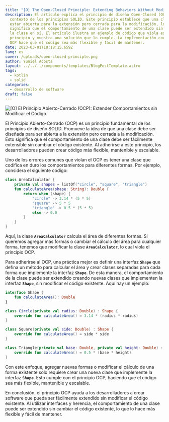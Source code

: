 ```yaml
---
title: "[O] The Open-Closed Principle: Extending Behaviors Without Modifying Code"
description: El artículo explica el principio de diseño Open-Closed (OCP) en el
  contexto de los principios SOLID. Este principio establece que una clase debe
  estar abierta para la extensión pero cerrada para la modificación, lo que
  significa que el comportamiento de una clase puede ser extendido sin modificar
  la clase en sí. El artículo ilustra un ejemplo de código que viola este
  principio y muestra una solución que lo cumple. La implementación correcta del
  OCP hace que el código sea más flexible y fácil de mantener.
date: 2023-03-01T18:18:15.659Z
lang: es
cover: /uploads/open-closed-principle.png
author: Yuniel Acosta
layout: ../../../components/templates/BlogPostTemplate.astro
tags:
  - kotlin
  - solid
categories:
  - desarrollo de software
draft: false
---
```

![[O] El Principio Abierto-Cerrado (OCP): Extender Comportamientos sin Modificar el Código.](/uploads/open-closed-principle.png "[O] El Principio Abierto-Cerrado (OCP): Extender Comportamientos sin Modificar el Código.")

El Principio Abierto-Cerrado (OCP) es un principio fundamental de los principios de diseño SOLID. Promueve la idea de que una clase debe ser diseñada para ser abierta a la extensión pero cerrada a la modificación. Esto significa que el comportamiento de una clase debe ser fácilmente extensible sin cambiar el código existente. Al adherirse a este principio, los desarrolladores pueden crear código más flexible, mantenible y escalable.

Uno de los errores comunes que violan el OCP es tener una clase que codifica en duro los comportamientos para diferentes formas. Por ejemplo, considera el siguiente código:

```kotlin
class AreaCalculator {
    private val shapes = listOf("circle", "square", "triangle")
    fun calculateArea(shape: String): Double {
        return when (shape) {
            "circle" -> 3.14 * (5 * 5)
            "square" -> 5 * 5
            "triangle" -> 0.5 * (5 * 5)
            else -> 0.0
        }
    }
}
```

Aquí, la clase **`AreaCalculator`** calcula el área de diferentes formas. Si queremos agregar más formas o cambiar el cálculo del área para cualquier forma, tenemos que modificar la clase **`AreaCalculator`**, lo cual viola el principio OCP.

Para adherirse al OCP, una práctica mejor es definir una interfaz **`Shape`** que defina un método para calcular el área y crear clases separadas para cada forma que implemente la interfaz **`Shape`**. De esta manera, el comportamiento de la clase puede ser extendido creando nuevas clases que implementen la interfaz **`Shape`**, sin modificar el código existente. Aquí hay un ejemplo:

```kotlin
interface Shape {
    fun calculateArea(): Double
}

class Circle(private val radius: Double) : Shape {
    override fun calculateArea() = 3.14 * (radius * radius)
}

class Square(private val side: Double) : Shape {
    override fun calculateArea() = side * side
}

class Triangle(private val base: Double, private val height: Double) : Shape {
    override fun calculateArea() = 0.5 * (base * height)
}
```

Con este enfoque, agregar nuevas formas o modificar el cálculo de una forma existente solo requiere crear una nueva clase que implemente la interfaz **`Shape`**. Esto cumple con el principio OCP, haciendo que el código sea más flexible, mantenible y escalable.

En conclusión, el principio OCP ayuda a los desarrolladores a crear software que pueda ser fácilmente extendido sin modificar el código existente. Al utilizar interfaces y herencia, el comportamiento de una clase puede ser extendido sin cambiar el código existente, lo que lo hace más flexible y fácil de mantener.
